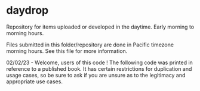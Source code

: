 # daydrop
Repository for items uploaded or developed in the daytime. Early morning to morning hours.

Files submitted in this folder/repository are done in Pacific timezone morning hours. See this file for more information.

02/02/23 - Welcome, users of this code ! The following code was printed in reference to a published book. It has certain restrictions for duplication and usage cases, so be sure to ask if you are unsure as to the legitimacy and appropriate use cases.
